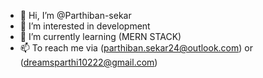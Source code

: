 - 👋 Hi, I’m @Parthiban-sekar
- 👀 I’m interested in development
- 🌱 I’m currently learning (MERN STACK) 
- 📫 To reach me via (parthiban.sekar24@outlook.com) or (dreamsparthi10222@gmail.com)

<!---
Parthiban-sekar/Parthiban-sekar is a ✨ special ✨ repository because its `README.md` (this file) appears on your GitHub profile.
You can click the Preview link to take a look at your changes.
--->
